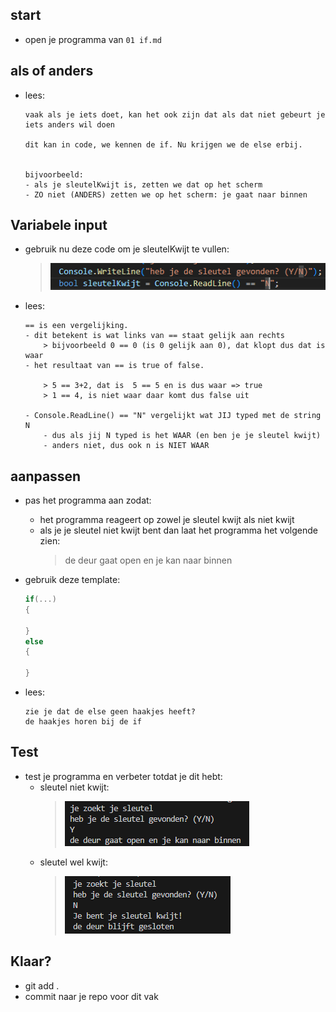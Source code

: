 ## start

- open je programma van `01 if.md`

## als of anders

- lees:
    ```
    vaak als je iets doet, kan het ook zijn dat als dat niet gebeurt je iets anders wil doen

    dit kan in code, we kennen de if. Nu krijgen we de else erbij.


    bijvoorbeeld:
    - als je sleutelKwijt is, zetten we dat op het scherm
    - ZO niet (ANDERS) zetten we op het scherm: je gaat naar binnen
    ```


## Variabele input

- gebruik nu deze code om je sleutelKwijt te vullen:
    > ![](img/yn.PNG)

- lees:
    ```
    == is een vergelijking. 
    - dit betekent is wat links van == staat gelijk aan rechts
        > bijvoorbeeld 0 == 0 (is 0 gelijk aan 0), dat klopt dus dat is waar
    - het resultaat van == is true of false.

        > 5 == 3+2, dat is  5 == 5 en is dus waar => true
        > 1 == 4, is niet waar daar komt dus false uit

    - Console.ReadLine() == "N" vergelijkt wat JIJ typed met de string N
        - dus als jij N typed is het WAAR (en ben je je sleutel kwijt)
        - anders niet, dus ook n is NIET WAAR

    ```

## aanpassen

- pas het programma aan zodat:
    - het programma reageert op zowel je sleutel kwijt als niet kwijt
    - als je je sleutel niet kwijt bent dan laat het programma het volgende zien:
        > de deur gaat open en je kan naar binnen

- gebruik deze template:
    ```csharp
    if(...)
    {
        
    }
    else
    {
        
    }

    ```

- lees:
    ```
    zie je dat de else geen haakjes heeft?
    de haakjes horen bij de if
    ```

## Test

- test je programma en verbeter totdat je dit hebt:
    - sleutel niet kwijt:
        > ![](img/gevonden.PNG)
    - sleutel wel kwijt:
        > ![](img/tochkwijt.PNG)

## Klaar?

- git add .
- commit naar je repo voor dit vak
